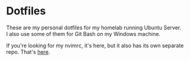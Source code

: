 
# Dotfiles



These are my personal dotfiles for my homelab running Ubuntu Server.  
I also use some of them for Git Bash on my Windows machine.  


If you're looking for my nvimrc, it's here, but it also has its own separate repo.
That's [here](https://github.com/Kolkhis/main-nvim-config).


